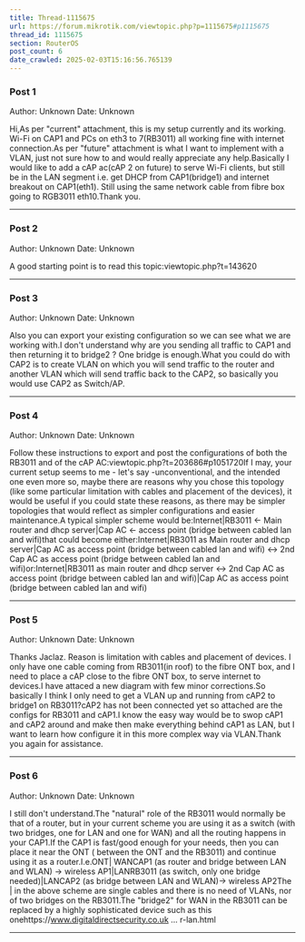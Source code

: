 ```yaml
---
title: Thread-1115675
url: https://forum.mikrotik.com/viewtopic.php?p=1115675#p1115675
thread_id: 1115675
section: RouterOS
post_count: 6
date_crawled: 2025-02-03T15:16:56.765139
---
```


### Post 1
Author: Unknown
Date: Unknown

Hi,As per "current" attachment, this is my setup currently and its working. Wi-Fi on CAP1 and PCs on eth3 to 7(RB3011) all working fine with internet connection.As per "future" attachment is what I want to implement with a VLAN, just not sure how to and would really appreciate any help.Basically I would like to add a cAP ac(cAP 2 on future) to serve Wi-Fi clients, but still be in the LAN segment i.e. get DHCP from CAP1(bridge1) and internet breakout on CAP1(eth1).  Still using the same network cable from fibre box going to RGB3011 eth10.Thank you.

---
### Post 2
Author: Unknown
Date: Unknown

A good starting point is to read this topic:viewtopic.php?t=143620

---
### Post 3
Author: Unknown
Date: Unknown

Also you can export your existing configuration so we can see what we are working with.I don't understand why are you sending all traffic to CAP1 and then returning it to bridge2 ? One bridge is enough.What you could do with CAP2 is to create VLAN on which you will send traffic to the router and another VLAN which will send traffic back to the CAP2, so basically you would use CAP2 as Switch/AP.

---
### Post 4
Author: Unknown
Date: Unknown

Follow these instructions to export and post the configurations of both the RB3011 and of the cAP AC:viewtopic.php?t=203686#p1051720If I may, your current setup seems to me - let's say -unconventional, and the intended one even more so, maybe there are reasons why you chose this topology (like some particular limitation with cables and placement of the devices), it would be useful if you could state these reasons, as there may be simpler topologies that would reflect as simpler configurations and easier maintenance.A typical simpler scheme would be:Internet|RB3011 <- Main router and dhcp server|Cap AC <- access point (bridge between cabled lan and wifi)that could become either:Internet|RB3011 as Main router and dhcp server|Cap AC as access point (bridge between cabled lan and wifi) <-> 2nd Cap AC as access point (bridge between cabled lan and wifi)or:Internet|RB3011 as main router and dhcp server  <-> 2nd Cap AC as access point (bridge between cabled lan and wifi)|Cap AC as access point (bridge between cabled lan and wifi)

---
### Post 5
Author: Unknown
Date: Unknown

Thanks Jaclaz.  Reason is limitation with cables and placement of devices.  I only have one cable coming from RB3011(in roof) to the fibre ONT box, and I need to place a cAP close to the fibre ONT box, to serve internet to devices.I have attaced a new diagram with few minor corrections.So basically I think I only need to get a VLAN up and running from cAP2 to bridge1 on RB3011?cAP2 has not been connected yet so attached are the configs for RB3011 and cAP1.I know the easy way would be to swop cAP1 and cAP2 around and make then make everything behind cAP1 as LAN, but I want to learn how configure it in this more complex way via VLAN.Thank you again for assistance.

---
### Post 6
Author: Unknown
Date: Unknown

I still don't understand.The "natural" role of the RB3011 would normally be that of a router, but in your current scheme you are using it as a switch (with two bridges, one for LAN and one for WAN) and all the routing happens in your CAP1.If the CAP1 is fast/good enough for your needs, then you can place it near the ONT ( between the ONT and the RB3011) and continue using it as a router.I.e.ONT| WANCAP1 (as router and bridge between LAN and WLAN) -> wireless AP1|LANRB3011 (as switch, only one bridge needed)|LANCAP2 (as bridge between LAN and WLAN)-> wireless AP2The | in the above scheme are single cables and there is no need of VLANs, nor of two bridges on the RB3011.The "bridge2" for WAN in the RB3011 can be replaced by a highly sophisticated device such as this onehttps://www.digitaldirectsecurity.co.uk ... r-lan.html

---
